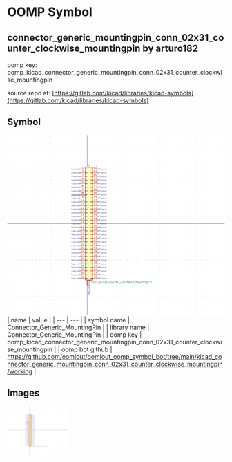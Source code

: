 # OOMP Symbol  
## connector_generic_mountingpin_conn_02x31_counter_clockwise_mountingpin  by arturo182  
  
oomp key: oomp_kicad_connector_generic_mountingpin_conn_02x31_counter_clockwise_mountingpin  
  
source repo at: [https://gitlab.com/kicad/libraries/kicad-symbols](https://gitlab.com/kicad/libraries/kicad-symbols)  
## Symbol  
  
[![working.png](working_600.png)](working.png)  
| name | value | 
| --- | --- | 
| symbol name | Connector_Generic_MountingPin | 
| library name | Connector_Generic_MountingPin | 
| oomp key | oomp_kicad_connector_generic_mountingpin_conn_02x31_counter_clockwise_mountingpin | 
| oomp bot github | https://github.com/oomlout/oomlout_oomp_symbol_bot/tree/main/kicad_connector_generic_mountingpin_conn_02x31_counter_clockwise_mountingpin/working | 
## Images  
  
[![working.png](working_140.png)](working.png)  

